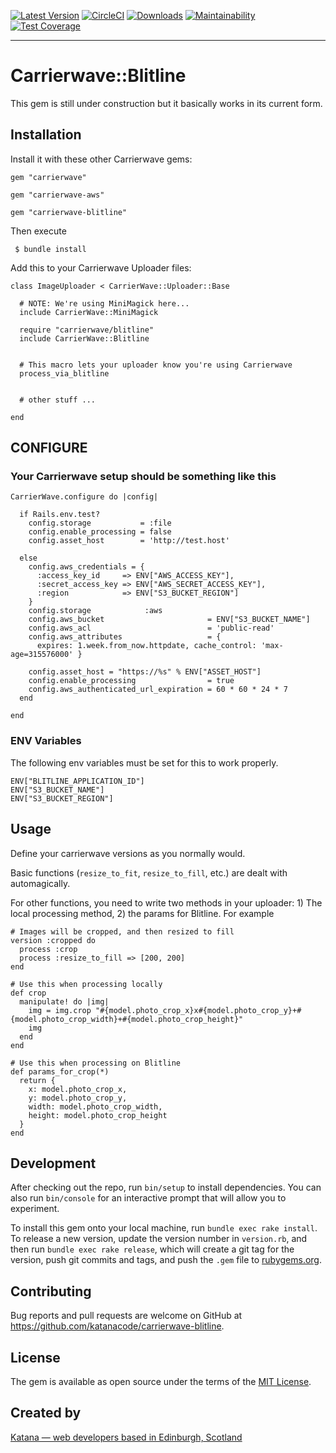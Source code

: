 [![Latest Version](https://img.shields.io/gem/v/carrierwave-blitline.svg)](https://rubygems.org/gems/carrierwave-blitline)
[![CircleCI](https://circleci.com/gh/KatanaCode/carrierwave-blitline.svg?style=svg)](https://circleci.com/gh/KatanaCode/carrierwave-blitline)
[![Downloads](https://img.shields.io/github/downloads/katanacode/carrierwave-blitline/total.svg)](https://img.shields.io/github/downloads/katanacode/carrierwave-blitline/total.svg)
[![Maintainability](https://api.codeclimate.com/v1/badges/fdd8cffc25d6002a68df/maintainability)](https://codeclimate.com/github/KatanaCode/carrierwave-blitline/maintainability)
[![Test Coverage](https://api.codeclimate.com/v1/badges/fdd8cffc25d6002a68df/test_coverage)](https://codeclimate.com/github/KatanaCode/carrierwave-blitline/test_coverage)


---

# Carrierwave::Blitline

This gem is still under construction but it basically works in its current form.

## Installation

Install it with these other Carrierwave gems:

    gem "carrierwave"

    gem "carrierwave-aws"

    gem "carrierwave-blitline"

Then execute

     $ bundle install

Add this to your Carrierwave Uploader files:

    class ImageUploader < CarrierWave::Uploader::Base

      # NOTE: We're using MiniMagick here...
      include CarrierWave::MiniMagick

      require "carrierwave/blitline"
      include CarrierWave::Blitline


      # This macro lets your uploader know you're using Carrierwave
      process_via_blitline


      # other stuff ...

    end

## CONFIGURE

### Your Carrierwave setup should be something like this

    CarrierWave.configure do |config|

      if Rails.env.test?
        config.storage           = :file
        config.enable_processing = false
        config.asset_host        = 'http://test.host'

      else
        config.aws_credentials = {
          :access_key_id     => ENV["AWS_ACCESS_KEY"],
          :secret_access_key => ENV["AWS_SECRET_ACCESS_KEY"],
          :region            => ENV["S3_BUCKET_REGION"]
        }
        config.storage            :aws
        config.aws_bucket                       = ENV["S3_BUCKET_NAME"]
        config.aws_acl                          = 'public-read'
        config.aws_attributes                   = {
          expires: 1.week.from_now.httpdate, cache_control: 'max-age=315576000' }

        config.asset_host = "https://%s" % ENV["ASSET_HOST"]
        config.enable_processing                = true
        config.aws_authenticated_url_expiration = 60 * 60 * 24 * 7
      end

    end

### ENV Variables
The following env variables must be set for this to work properly.

    ENV["BLITLINE_APPLICATION_ID"]
    ENV["S3_BUCKET_NAME"]
    ENV["S3_BUCKET_REGION"]

## Usage

Define your carrierwave versions as you normally would.

Basic functions (`resize_to_fit`, `resize_to_fill`, etc.) are dealt with automagically.

For other functions, you need to write two methods in your uploader: 1) The local processing method, 2) the params for Blitline. For example

    # Images will be cropped, and then resized to fill
    version :cropped do
      process :crop
      process :resize_to_fill => [200, 200]
    end

    # Use this when processing locally
    def crop
      manipulate! do |img|
        img = img.crop "#{model.photo_crop_x}x#{model.photo_crop_y}+#{model.photo_crop_width}+#{model.photo_crop_height}"
        img
      end
    end

    # Use this when processing on Blitline
    def params_for_crop(*)
      return {
        x: model.photo_crop_x,
        y: model.photo_crop_y,
        width: model.photo_crop_width,
        height: model.photo_crop_height
      }
    end


## Development

After checking out the repo, run `bin/setup` to install dependencies. You can also run `bin/console` for an interactive prompt that will allow you to experiment.

To install this gem onto your local machine, run `bundle exec rake install`. To release a new version, update the version number in `version.rb`, and then run `bundle exec rake release`, which will create a git tag for the version, push git commits and tags, and push the `.gem` file to [rubygems.org](https://rubygems.org).

## Contributing

Bug reports and pull requests are welcome on GitHub at https://github.com/katanacode/carrierwave-blitline.


## License

The gem is available as open source under the terms of the [MIT License](http://opensource.org/licenses/MIT).

## Created by

[Katana — web developers based in Edinburgh, Scotland](https://katanacode.com/)